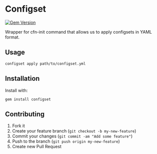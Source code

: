 # Configset

[![Gem Version](https://badge.fury.io/rb/configset.png)](http://badge.fury.io/rb/configset)

Wrapper for cfn-init command that allows us to apply configsets in YAML format.

## Usage

    configset apply path/to/configset.yml

## Installation

Install with:

    gem install configset

## Contributing

1. Fork it
2. Create your feature branch (`git checkout -b my-new-feature`)
3. Commit your changes (`git commit -am "Add some feature"`)
4. Push to the branch (`git push origin my-new-feature`)
5. Create new Pull Request

